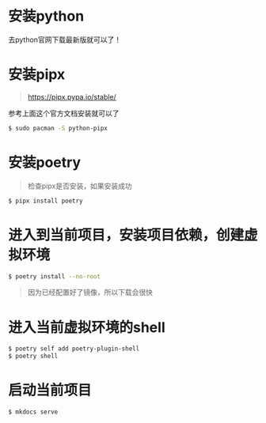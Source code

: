 # 安装python
去python官网下载最新版就可以了！

# 安装pipx
> https://pipx.pypa.io/stable/

参考上面这个官方文档安装就可以了

```bash
$ sudo pacman -S python-pipx
```

# 安装poetry

> 检查pipx是否安装，如果安装成功

```bash
$ pipx install poetry
```

# 进入到当前项目，安装项目依赖，创建虚拟环境

```bash
$ poetry install --no-root
```

> 因为已经配置好了镜像，所以下载会很快

# 进入当前虚拟环境的shell

```bash
$ poetry self add poetry-plugin-shell
$ poetry shell
```

# 启动当前项目

```bash
$ mkdocs serve
```


